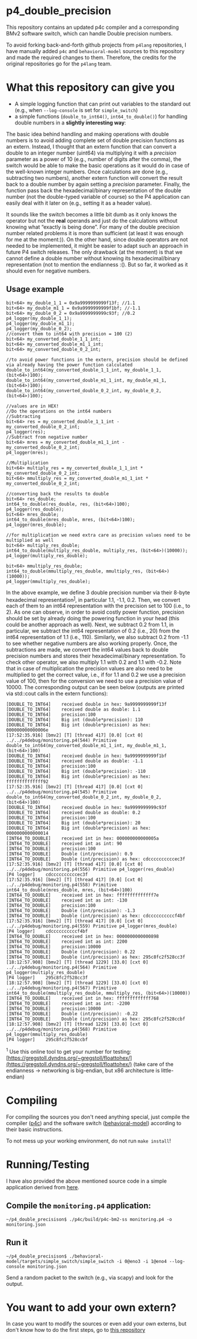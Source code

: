 # p4_double_precision
This repository contains an updated p4c compiler and a corresponding BMv2 software switch, which can handle Double precision numbers.

To avoid forking back-and-forth github projects from `p4lang` repositories, I have manually added `p4c` and `behavioral-model` sources to this repository and made the required changes to them. Therefore, the credits for the original repositories go for the `p4lang` team.

# What this repository can give you
 - A simple logging function that can print out variables to the standard out (e.g., when `--log-console` is set for `simple_switch`)
 - a simple functions (`double_to_int64()`, `int64_to_double()`) for handling double numbers in a **slightly interesting way**:
 
The basic idea behind handling and making operations with double numbers is to avoid adding complete set of double precision functions as an extern. Instead, I thought that an extern function that can convert a double to an integer number (uint64) via multiplying it with a *precision* parameter as a power of 10 (e.g., number of digits after the comma), the switch would be able to make the basic operations as it would do in case of the well-known integer numbers. Once calculations are done (e.g., subtracting two numbers), another extern function will convert the result back to a double number by again setting a *precision* parameter. Finally, the function pass back the hexadecimal/binary representation of the double number (not the double-typed variable of course) so the P4 application can easily deal with it later on (e.g., setting it as a header value). 

It sounds like the switch becomes a little bit dumb as it only knows the operator but not the **real** operands and just do the calculations without knowing what “exactly is being done”. For many of the double precision number related problems it is more than sufficient (at least it was enough for me at the moment:)). On the other hand, since double operators are not needed to be implemented, it might be easier to adapt such an approach in future P4 switch releases.
The only drawback (at the moment) is that we cannot define a double number without knowing its hexadecimal/binary representation (not to mention the endianness :(). But so far, it worked as it should even for negative numbers.


 
## Usage example
```
bit<64> my_double_1_1 = 0x9a9999999999f13f; //1.1
bit<64> my_double_m1_1 = 0x9a9999999999f1bf; //-1.1
bit<64> my_double_0_2 = 0x9a9999999999c93f; //0.2
p4_logger(my_double_1_1);
p4_logger(my_double_m1_1);
p4_logger(my_double_0_2);
//convert them to int64 with precision = 100 (2)
bit<64> my_converted_double_1_1_int;
bit<64> my_converted_double_m1_1_int;
bit<64> my_converted_double_0_2_int;

//to avoid power functions in the extern, precision should be defined via already having the power function calculated
double_to_int64(my_converted_double_1_1_int, my_double_1_1, (bit<64>)100);
double_to_int64(my_converted_double_m1_1_int, my_double_m1_1, (bit<64>)100);
double_to_int64(my_converted_double_0_2_int, my_double_0_2, (bit<64>)100);

//values are in HEX!
//Do the operations on the int64 numbers
//Subtracting
bit<64> res = my_converted_double_1_1_int - my_converted_double_0_2_int;
p4_logger(res);
//Subtract from negative number
bit<64> mres = my_converted_double_m1_1_int - my_converted_double_0_2_int;    
p4_logger(mres);

//Multiplication 
bit<64> multiply_res = my_converted_double_1_1_int * my_converted_double_0_2_int;
bit<64> mmultiply_res = my_converted_double_m1_1_int * my_converted_double_0_2_int;

//converting back the results to double
bit<64> res_double;
int64_to_double(res_double, res, (bit<64>)100);
p4_logger(res_double);
bit<64> mres_double;
int64_to_double(mres_double, mres, (bit<64>)100);
p4_logger(mres_double);

//for multiplication we need extra care as precision values need to be multiplied as well
bit<64> multiply_res_double;
int64_to_double(multiply_res_double, multiply_res, (bit<64>)(10000));
p4_logger(multiply_res_double);

bit<64> mmultiply_res_double;
int64_to_double(mmultiply_res_double, mmultiply_res, (bit<64>)(10000));
p4_logger(mmultiply_res_double);
```

In the above example, we define 3 double precision number via their 8-byte hexadecimal representation<sup>[1](#myfootnote1)</sup>, in particular 1.1, -1.1, 0.2. Then, we convert each of them to an int64 representation with the precision set to 100 (i.e., to 2). As one can observe, in order to avoid costly power function, precision should be set by already doing the powering function in your head (this could be another approach as well). Next, we subtract 0.2 from 1.1, in particular, we subtract the int64 representation of 0.2 (i.e., 20) from the int64 representation of 1.1 (i.e., 110). Similarly, we also subtract 0.2 from -1.1 to see whether negative numbers are also working properly. Once, the subtractions are made, we convert the int64 values back to double precision numbers and stores their hexadecimal/binary representation. To check other operator, we also multiply 1.1 with 0.2 and 1.1 with -0.2. Note that in case of multiplication the precision values are also need to be multiplied to get the correct value, i.e., if for 1.1 and 0.2 we use a precision value of 100, then for the conversion we need to use a precision value of 10000. The corresponding output can be seen below (outputs are printed via std::cout calls in the extern functions):
```
[DOUBLE_TO_INT64]    received double in hex: 9a9999999999f13f
[DOUBLE_TO_INT64]    received double as double: 1.1
[DOUBLE_TO_INT64]    precision:100
[DOUBLE_TO_INT64]    Big int (double*precision): 110
[DOUBLE_TO_INT64]    Big int (double*precision) as hex: 000000000000006e
[17:52:35.916] [bmv2] [T] [thread 417] [0.0] [cxt 0] ../../p4debug/monitoring.p4(544) Primitive double_to_int64(my_converted_double_m1_1_int, my_double_m1_1, (bit<64>)100)
[DOUBLE_TO_INT64]    received double in hex: 9a9999999999f1bf
[DOUBLE_TO_INT64]    received double as double: -1.1
[DOUBLE_TO_INT64]    precision:100
[DOUBLE_TO_INT64]    Big int (double*precision): -110
[DOUBLE_TO_INT64]    Big int (double*precision) as hex: ffffffffffffff92
[17:52:35.916] [bmv2] [T] [thread 417] [0.0] [cxt 0] ../../p4debug/monitoring.p4(545) Primitive double_to_int64(my_converted_double_0_2_int, my_double_0_2, (bit<64>)100)
[DOUBLE_TO_INT64]    received double in hex: 9a9999999999c93f
[DOUBLE_TO_INT64]    received double as double: 0.2
[DOUBLE_TO_INT64]    precision:100
[DOUBLE_TO_INT64]    Big int (double*precision): 20
[DOUBLE_TO_INT64]    Big int (double*precision) as hex: 0000000000000014
[INT64_TO_DOUBLE]    received int in hex: 000000000000005a
[INT64_TO_DOUBLE]    received int as int: 90
[INT64_TO_DOUBLE]    precision:100
[INT64_TO_DOUBLE]    Double (int/precision): 0.9
[INT64_TO_DOUBLE]    Double (int/precision) as hex: cdccccccccccec3f
[17:52:35.916] [bmv2] [T] [thread 417] [0.0] [cxt 0] ../../p4debug/monitoring.p4(556) Primitive p4_logger(res_double)
[P4 logger]    cdccccccccccec3f
[17:52:35.916] [bmv2] [T] [thread 417] [0.0] [cxt 0] ../../p4debug/monitoring.p4(558) Primitive int64_to_double(mres_double, mres, (bit<64>)100)
[INT64_TO_DOUBLE]    received int in hex: ffffffffffffff7e
[INT64_TO_DOUBLE]    received int as int: -130
[INT64_TO_DOUBLE]    precision:100
[INT64_TO_DOUBLE]    Double (int/precision): -1.3
[INT64_TO_DOUBLE]    Double (int/precision) as hex: cdccccccccccf4bf
[17:52:35.916] [bmv2] [T] [thread 417] [0.0] [cxt 0] ../../p4debug/monitoring.p4(559) Primitive p4_logger(mres_double)
[P4 logger]    cdccccccccccf4bf
[INT64_TO_DOUBLE]    received int in hex: 0000000000000898
[INT64_TO_DOUBLE]    received int as int: 2200
[INT64_TO_DOUBLE]    precision:10000
[INT64_TO_DOUBLE]    Double (int/precision): 0.22
[INT64_TO_DOUBLE]    Double (int/precision) as hex: 295c8fc2f528cc3f
[18:12:57.908] [bmv2] [T] [thread 1229] [33.0] [cxt 0] ../../p4debug/monitoring.p4(564) Primitive p4_logger(multiply_res_double)
[P4 logger]    295c8fc2f528cc3f
[18:12:57.908] [bmv2] [T] [thread 1229] [33.0] [cxt 0] ../../p4debug/monitoring.p4(567) Primitive int64_to_double(mmultiply_res_double, mmultiply_res, (bit<64>)(10000))
[INT64_TO_DOUBLE]    received int in hex: fffffffffffff768
[INT64_TO_DOUBLE]    received int as int: -2200
[INT64_TO_DOUBLE]    precision:10000
[INT64_TO_DOUBLE]    Double (int/precision): -0.22
[INT64_TO_DOUBLE]    Double (int/precision) as hex: 295c8fc2f528ccbf
[18:12:57.908] [bmv2] [T] [thread 1229] [33.0] [cxt 0] ../../p4debug/monitoring.p4(568) Primitive p4_logger(mmultiply_res_double)
[P4 logger]    295c8fc2f528ccbf
```
<a name="myfootnote1"><sup>1</sup></a> Use this online tool to get your number for testing: [https://gregstoll.dyndns.org/~gregstoll/floattohex/](https://gregstoll.dyndns.org/~gregstoll/floattohex/) (take care of the endianness -> networking is big-endian, but x86 architecture is little-endian)

# Compiling
For compiling the sources you don't need anything special, just compile the compiler ([p4c](https://github.com/p4lang/p4c)) and the software switch ([behavioral-model](https://github.com/p4lang/behavioral-model)) according to their basic instructions.

To not mess up your working environment, do not run `make install`!

# Running/Testing
I have also provided the above mentioned source code in a simple application derived from [here](https://github.com/cslev/p4extern).
## Compile the `monitoring.p4` application:
```
~/p4_double_precisison$ ./p4c/build/p4c-bm2-ss monitoring.p4 -o monitoring.json
```
## Run it
```
~/p4_double_precisison$ ./behavioral-model/targets/simple_switch/simple_switch -i 0@eno3 -i 1@eno4 --log-console monitoring.json
```
Send a random packet to the switch (e.g., via scapy) and look for the output.


# You want to add your own extern?
In case you want to modify the sources or even add your own externs, but don't know how to do the first steps, go to [this repository](https://github.com/cslev/p4extern/)


